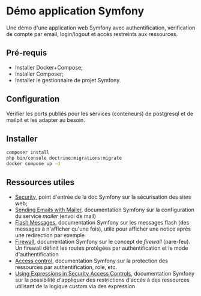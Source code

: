 # Démo application Symfony

Une démo d'une application web Symfony avec authentification, vérification de compte par email, login/logout et accès restreints aux ressources.

## Pré-requis

- Installer Docker+Compose;
- Installer Composer;
- Installer le gestionnaire de projet Symfony.

## Configuration

Vérifier les ports publiés pour les services (conteneurs) de postgresql et de mailpit et les adapter au besoin.

## Installer

~~~bash
composer install
php bin/console doctrine:migrations:migrate
docker compose up -d
~~~

## Ressources utiles

- [Security](https://symfony.com/doc/current/security.html), point d'entrée de la doc Symfony sur la sécurisation des sites web;
- [Sending Emails with Mailer]( https://symfony.com/doc/current/mailer.html), documentation Symfony sur la configuration du service *mailer* (envoi de mail)
- [Flash Messages](https://symfony.com/doc/current/session.html#flash-messages), documentation Symfony sur les messages flash (des messages à n'afficher qu'une fois), utile pour afficher une notice après une redirection par exemple
- [Firewall](https://symfony.com/doc/current/security.html#the-firewall), documentation Symfony sur le concept de *firewall* (pare-feu). Un firewall définit les routes protégées par authentification et le mode d'authentification
- [Access control](https://symfony.com/doc/current/security.html#access-control-authorization), documentation Symfony sur la protection des ressources par authentification, role, etc.
- [Using Expressions in Security Access Controls](https://symfony.com/doc/current/security/expressions.html), documentation Symfony sur la possibilité d'appliquer des restrictions d'accès à des ressources utilisant de la logique custom via des expression